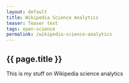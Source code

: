 ```yaml
---
layout: default
title: Wikipedia Science Analytics
teaser: Teaser text
tags: open-science
permalink: /wikipedia-science-analytics
---
```


## {{ page.title }}

This is my stuff on Wikipedia science analytics
